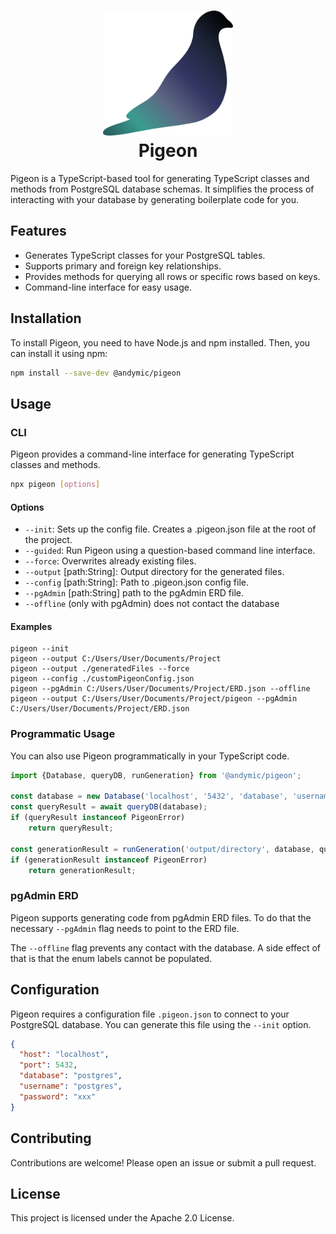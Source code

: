 <h1 align="center">
    <img src="./assets/pigeon.svg" height="200" alt=""/><br>
    Pigeon
</h1>

Pigeon is a TypeScript-based tool for generating TypeScript classes and methods from PostgreSQL database schemas. It
simplifies the process of interacting with your database by generating boilerplate code for you.

## Features

- Generates TypeScript classes for your PostgreSQL tables.
- Supports primary and foreign key relationships.
- Provides methods for querying all rows or specific rows based on keys.
- Command-line interface for easy usage.

## Installation

To install Pigeon, you need to have Node.js and npm installed. Then, you can install it using npm:

```sh
npm install --save-dev @andymic/pigeon
```

## Usage

### CLI

Pigeon provides a command-line interface for generating TypeScript classes and methods.

```sh
npx pigeon [options]
```

#### Options

- `--init`: Sets up the config file. Creates a .pigeon.json file at the root of the project.
- `--guided`: Run Pigeon using a question-based command line interface.
- `--force`: Overwrites already existing files.
- `--output` [path:String]: Output directory for the generated files.
- `--config` [path:String]: Path to .pigeon.json config file.
- `--pgAdmin` [path:String] path to the pgAdmin ERD file.
- `--offline` (only with pgAdmin) does not contact the database

#### Examples

```
pigeon --init
pigeon --output C:/Users/User/Documents/Project
pigeon --output ./generatedFiles --force
pigeon --config ./customPigeonConfig.json
pigeon --pgAdmin C:/Users/User/Documents/Project/ERD.json --offline
pigeon --output C:/Users/User/Documents/Project/pigeon --pgAdmin C:/Users/User/Documents/Project/ERD.json
```

### Programmatic Usage

You can also use Pigeon programmatically in your TypeScript code.

```typescript
import {Database, queryDB, runGeneration} from '@andymic/pigeon';

const database = new Database('localhost', '5432', 'database', 'username', 'password');
const queryResult = await queryDB(database);
if (queryResult instanceof PigeonError)
    return queryResult;

const generationResult = runGeneration('output/directory', database, queryResult.tables, queryResult.enums);
if (generationResult instanceof PigeonError)
    return generationResult;
```

### pgAdmin ERD

Pigeon supports generating code from pgAdmin ERD files. To do that the necessary `--pgAdmin` flag needs to point to the
ERD file.

The `--offline` flag prevents any contact with the database. A side effect of that is that the enum labels cannot be
populated.

## Configuration

Pigeon requires a configuration file `.pigeon.json` to connect to your PostgreSQL database. You can generate this file
using the `--init` option.

```json
{
  "host": "localhost",
  "port": 5432,
  "database": "postgres",
  "username": "postgres",
  "password": "xxx"
}
```

## Contributing

Contributions are welcome! Please open an issue or submit a pull request.

## License

This project is licensed under the Apache 2.0 License.